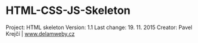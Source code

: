 # HTML-CSS-JS-Skeleton
Project:	    HTML skeleton
Version:	    1.1
Last change:  19. 11. 2015
Creator:	    Pavel Krejčí | www.delamweby.cz
